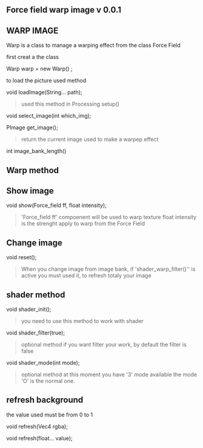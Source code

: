 Force field warp image
v 0.0.1
--

WARP IMAGE
--
Warp is a class to manage a warping effect from the class Force Field

first creat a the class

Warp warp = new Warp() ;


to load the picture used method

void loadImage(String... path);
>used this method in Processing setup()

void select_image(int which_img);

PImage get_image();
>return the current image used to make a warpep effect

int image_bank_length() 


Warp method 
--

Show image
--
void show(Force_field ff, float intensity);
>'Force_field ff' compoenent will be used to warp texture
float intensity is the strenght apply to warp from the Force Field



Change image
--
void reset();
>When you change image from image bank, if 'shader_warp_filter()'' is active you must used it, to refresh totaly your image








shader method
--
void shader_init();
>you need to use this method to work with shader

void shader_filter(true);
>optional method
if you want filter your work, by default the filter is false

void shader_mode(int mode);
>optional method
>at this moment you have '3' mode available the mode 'O' is the normal one.



refresh background
--
the value used must be from 0 to 1

void refresh(Vec4 rgba);

void refresh(float... value);
